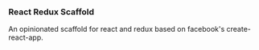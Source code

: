 ### React Redux Scaffold
An opinionated scaffold for react and redux based on facebook's create-react-app.